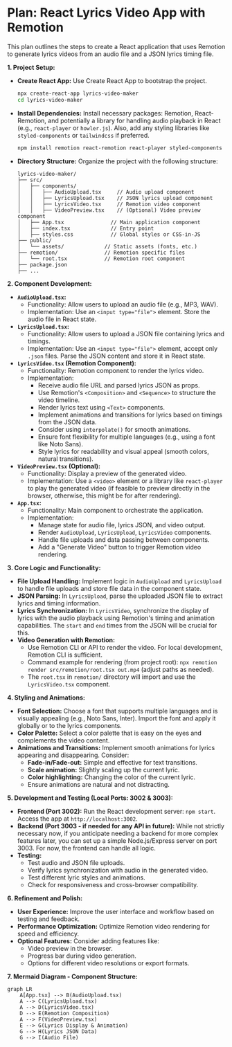 # Plan: React Lyrics Video App with Remotion

This plan outlines the steps to create a React application that uses Remotion to generate lyrics videos from an audio file and a JSON lyrics timing file.

**1. Project Setup:**

*   **Create React App:** Use Create React App to bootstrap the project.
    ```bash
    npx create-react-app lyrics-video-maker
    cd lyrics-video-maker
    ```
*   **Install Dependencies:** Install necessary packages: Remotion, React-Remotion, and potentially a library for handling audio playback in React (e.g., `react-player` or `howler.js`). Also, add any styling libraries like `styled-components` or `tailwindcss` if preferred.
    ```bash
    npm install remotion react-remotion react-player styled-components
    ```
*   **Directory Structure:** Organize the project with the following structure:
    ```
    lyrics-video-maker/
    ├── src/
    │   ├── components/
    │   │   ├── AudioUpload.tsx     // Audio upload component
    │   │   ├── LyricsUpload.tsx    // JSON lyrics upload component
    │   │   ├── LyricsVideo.tsx     // Remotion video component
    │   │   ├── VideoPreview.tsx    // (Optional) Video preview component
    │   ├── App.tsx               // Main application component
    │   ├── index.tsx             // Entry point
    │   ├── styles.css            // Global styles or CSS-in-JS
    ├── public/
    │   └── assets/             // Static assets (fonts, etc.)
    ├── remotion/               // Remotion specific files
    │   └── root.tsx            // Remotion root component
    ├── package.json
    ├── ...
    ```

**2. Component Development:**

*   **`AudioUpload.tsx`:**
    *   Functionality:  Allow users to upload an audio file (e.g., MP3, WAV).
    *   Implementation: Use an `<input type="file">` element. Store the audio file in React state.
*   **`LyricsUpload.tsx`:**
    *   Functionality: Allow users to upload a JSON file containing lyrics and timings.
    *   Implementation: Use an `<input type="file">` element, accept only `.json` files. Parse the JSON content and store it in React state.
*   **`LyricsVideo.tsx` (Remotion Component):**
    *   Functionality:  Remotion component to render the lyrics video.
    *   Implementation:
        *   Receive audio file URL and parsed lyrics JSON as props.
        *   Use Remotion's `<Composition>` and `<Sequence>` to structure the video timeline.
        *   Render lyrics text using `<Text>` components.
        *   Implement animations and transitions for lyrics based on timings from the JSON data.
        *   Consider using `interpolate()` for smooth animations.
        *   Ensure font flexibility for multiple languages (e.g., using a font like Noto Sans).
        *   Style lyrics for readability and visual appeal (smooth colors, natural transitions).
*   **`VideoPreview.tsx` (Optional):**
    *   Functionality: Display a preview of the generated video.
    *   Implementation: Use a `<video>` element or a library like `react-player` to play the generated video (if feasible to preview directly in the browser, otherwise, this might be for after rendering).
*   **`App.tsx`:**
    *   Functionality: Main component to orchestrate the application.
    *   Implementation:
        *   Manage state for audio file, lyrics JSON, and video output.
        *   Render `AudioUpload`, `LyricsUpload`, `LyricsVideo` components.
        *   Handle file uploads and data passing between components.
        *   Add a "Generate Video" button to trigger Remotion video rendering.

**3. Core Logic and Functionality:**

*   **File Upload Handling:** Implement logic in `AudioUpload` and `LyricsUpload` to handle file uploads and store file data in the component state.
*   **JSON Parsing:** In `LyricsUpload`, parse the uploaded JSON file to extract lyrics and timing information.
*   **Lyrics Synchronization:** In `LyricsVideo`, synchronize the display of lyrics with the audio playback using Remotion's timing and animation capabilities. The `start` and `end` times from the JSON will be crucial for this.
*   **Video Generation with Remotion:**
    *   Use Remotion CLI or API to render the video.  For local development, Remotion CLI is sufficient.
    *   Command example for rendering (from project root): `npx remotion render src/remotion/root.tsx out.mp4` (adjust paths as needed).
    *   The `root.tsx` in `remotion/` directory will import and use the `LyricsVideo.tsx` component.

**4. Styling and Animations:**

*   **Font Selection:** Choose a font that supports multiple languages and is visually appealing (e.g., Noto Sans, Inter). Import the font and apply it globally or to the lyrics components.
*   **Color Palette:** Select a color palette that is easy on the eyes and complements the video content.
*   **Animations and Transitions:** Implement smooth animations for lyrics appearing and disappearing. Consider:
    *   **Fade-in/Fade-out:** Simple and effective for text transitions.
    *   **Scale animation:**  Slightly scaling up the current lyric.
    *   **Color highlighting:** Changing the color of the current lyric.
    *   Ensure animations are natural and not distracting.

**5. Development and Testing (Local Ports: 3002 & 3003):**

*   **Frontend (Port 3002):** Run the React development server: `npm start`. Access the app at `http://localhost:3002`.
*   **Backend (Port 3003 - if needed for any API in future):**  While not strictly necessary now, if you anticipate needing a backend for more complex features later, you can set up a simple Node.js/Express server on port 3003. For now, the frontend can handle all logic.
*   **Testing:**
    *   Test audio and JSON file uploads.
    *   Verify lyrics synchronization with audio in the generated video.
    *   Test different lyric styles and animations.
    *   Check for responsiveness and cross-browser compatibility.

**6. Refinement and Polish:**

*   **User Experience:** Improve the user interface and workflow based on testing and feedback.
*   **Performance Optimization:** Optimize Remotion video rendering for speed and efficiency.
*   **Optional Features:** Consider adding features like:
    *   Video preview in the browser.
    *   Progress bar during video generation.
    *   Options for different video resolutions or export formats.

**7. Mermaid Diagram - Component Structure:**

```mermaid
graph LR
    A[App.tsx] --> B(AudioUpload.tsx)
    A --> C(LyricsUpload.tsx)
    A --> D(LyricsVideo.tsx)
    D --> E(Remotion Composition)
    A --> F(VideoPreview.tsx)
    E --> G(Lyrics Display & Animation)
    G --> H(Lyrics JSON Data)
    G --> I(Audio File)